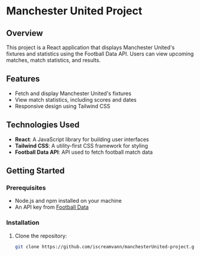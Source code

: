 # Manchester United Project

## Overview
This project is a React application that displays Manchester United's fixtures and statistics using the Football Data API. Users can view upcoming matches, match statistics, and results.

## Features
- Fetch and display Manchester United's fixtures
- View match statistics, including scores and dates
- Responsive design using Tailwind CSS

## Technologies Used
- **React**: A JavaScript library for building user interfaces
- **Tailwind CSS**: A utility-first CSS framework for styling
- **Football Data API**: API used to fetch football match data

## Getting Started

### Prerequisites
- Node.js and npm installed on your machine
- An API key from [Football Data](https://www.football-data.org/)

### Installation
1. Clone the repository:
   ```bash
   git clone https://github.com/iscreamvann/manchesterUnited-project.git
